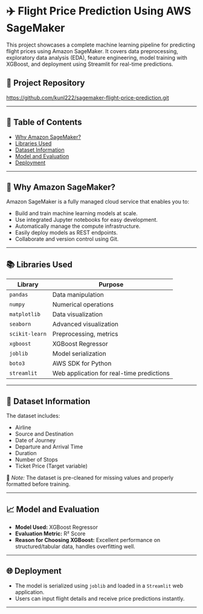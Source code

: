 # ✈️ Flight Price Prediction Using AWS SageMaker

This project showcases a complete machine learning pipeline for predicting flight prices using Amazon SageMaker. It covers data preprocessing, exploratory data analysis (EDA), feature engineering, model training with XGBoost, and deployment using Streamlit for real-time predictions.

## 🔗 Project Repository

https://github.com/kunl222/sagemaker-flight-price-prediction.git

---

## 📌 Table of Contents
- [Why Amazon SageMaker?](#why-amazon-sagemaker)
- [Libraries Used](#libraries-used)
- [Dataset Information](#dataset-information)
- [Model and Evaluation](#model-and-evaluation)
- [Deployment](#deployment)

---

## 🚀 Why Amazon SageMaker?

Amazon SageMaker is a fully managed cloud service that enables you to:
- Build and train machine learning models at scale.
- Use integrated Jupyter notebooks for easy development.
- Automatically manage the compute infrastructure.
- Easily deploy models as REST endpoints.
- Collaborate and version control using Git.

---

## 📚 Libraries Used

| Library      | Purpose                                  |
|--------------|-------------------------------------------|
| `pandas`     | Data manipulation                         |
| `numpy`      | Numerical operations                      |
| `matplotlib` | Data visualization                        |
| `seaborn`    | Advanced visualization                    |
| `scikit-learn` | Preprocessing, metrics                  |
| `xgboost`    | XGBoost Regressor                         |
| `joblib`     | Model serialization                       |
| `boto3`      | AWS SDK for Python                        |
| `streamlit`  | Web application for real-time predictions |


---

## 🧾 Dataset Information

The dataset includes:
- Airline
- Source and Destination
- Date of Journey
- Departure and Arrival Time
- Duration
- Number of Stops
- Ticket Price (Target variable)

📌 *Note:* The dataset is pre-cleaned for missing values and properly formatted before training.

---

## 📈 Model and Evaluation

- **Model Used:** XGBoost Regressor
- **Evaluation Metric:** R² Score
- **Reason for Choosing XGBoost:** Excellent performance on structured/tabular data, handles overfitting well.

---

## 🌐 Deployment

- The model is serialized using `joblib` and loaded in a `Streamlit` web application.
- Users can input flight details and receive price predictions instantly.

---


